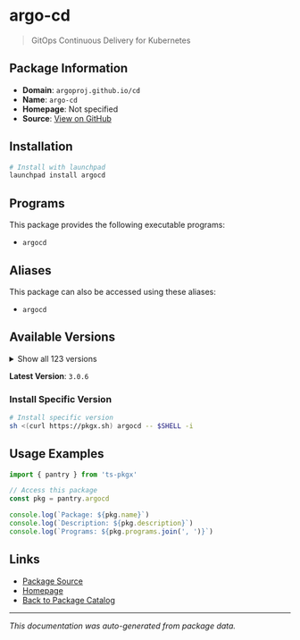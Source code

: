 # argo-cd

> GitOps Continuous Delivery for Kubernetes

## Package Information

- **Domain**: `argoproj.github.io/cd`
- **Name**: `argo-cd`
- **Homepage**: Not specified
- **Source**: [View on GitHub](https://github.com/pkgxdev/pantry/tree/main/projects/argoproj.github.io/cd/package.yml)

## Installation

```bash
# Install with launchpad
launchpad install argocd
```

## Programs

This package provides the following executable programs:

- `argocd`

## Aliases

This package can also be accessed using these aliases:

- `argocd`

## Available Versions

<details>
<summary>Show all 123 versions</summary>

- `3.0.6`, `3.0.5`, `3.0.4`, `3.0.3`, `3.0.2`
- `3.0.1`, `3.0.0`, `2.14.15`, `2.14.14`, `2.14.13`
- `2.14.12`, `2.14.11`, `2.14.10`, `2.14.9`, `2.14.7`
- `2.14.6`, `2.14.5`, `2.14.4`, `2.14.3`, `2.14.2`
- `2.14.1`, `2.14.0`, `2.13.7`, `2.13.6`, `2.13.5`
- `2.13.4`, `2.13.3`, `2.13.2`, `2.13.1`, `2.13.0`
- `2.12.12`, `2.12.11`, `2.12.10`, `2.12.9`, `2.12.8`
- `2.12.7`, `2.12.6`, `2.12.5`, `2.12.4`, `2.12.3`
- `2.12.2`, `2.12.1`, `2.12.0`, `2.11.13`, `2.11.12`
- `2.11.11`, `2.11.10`, `2.11.9`, `2.11.8`, `2.11.7`
- `2.11.6`, `2.11.5`, `2.11.4`, `2.11.3`, `2.11.2`
- `2.11.1`, `2.11.0`, `2.10.18`, `2.10.17`, `2.10.16`
- `2.10.15`, `2.10.14`, `2.10.13`, `2.10.12`, `2.10.11`
- `2.10.10`, `2.10.9`, `2.10.8`, `2.10.7`, `2.10.6`
- `2.10.5`, `2.10.4`, `2.10.3`, `2.10.2`, `2.10.1`
- `2.10.0`, `2.9.22`, `2.9.21`, `2.9.20`, `2.9.19`
- `2.9.18`, `2.9.17`, `2.9.16`, `2.9.15`, `2.9.14`
- `2.9.13`, `2.9.12`, `2.9.11`, `2.9.10`, `2.9.9`
- `2.9.7`, `2.9.6`, `2.9.5`, `2.9.4`, `2.9.3`
- `2.9.2`, `2.9.1`, `2.9.0`, `2.8.21`, `2.8.20`
- `2.8.19`, `2.8.18`, `2.8.17`, `2.8.16`, `2.8.15`
- `2.8.14`, `2.8.12`, `2.8.11`, `2.8.10`, `2.8.9`
- `2.8.8`, `2.8.7`, `2.8.6`, `2.8.5`, `2.8.4`
- `2.8.3`, `2.8.2`, `2.7.18`, `2.7.17`, `2.7.16`
- `2.7.15`, `2.7.14`, `2.6.15`

</details>

**Latest Version**: `3.0.6`

### Install Specific Version

```bash
# Install specific version
sh <(curl https://pkgx.sh) argocd -- $SHELL -i
```

## Usage Examples

```typescript
import { pantry } from 'ts-pkgx'

// Access this package
const pkg = pantry.argocd

console.log(`Package: ${pkg.name}`)
console.log(`Description: ${pkg.description}`)
console.log(`Programs: ${pkg.programs.join(', ')}`)
```

## Links

- [Package Source](https://github.com/pkgxdev/pantry/tree/main/projects/argoproj.github.io/cd/package.yml)
- [Homepage](#)
- [Back to Package Catalog](../package-catalog.md)

---

*This documentation was auto-generated from package data.*

